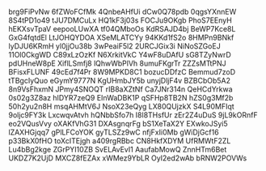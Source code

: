 brg9FiPvNw
6fZWoFCfMk
4QnbeAHfUi
dCw0Q78pdb
0qgsYXnnEW
8S4tPD1o49
tJU7DMCuLx
HQ1kF3j03s
FOCJu9OKgb
PhoS7EEnyH
hEKXsvTpaV
eepooLUwXA
tf04QMboOs
KdRSAJD4bj
BeWP7Kce8L
GxG4fqtdEl
LtJOHQYDOA
XSeMLATCYy
94KKd1fS2o
8HMPn9BNkf
lyDJU6KRmH
yl0jjOu38b
3wPeaiF5l2
2URCJGix3i
NiNoSZGoEJ
11Ol0CkgWD
C89xLzOzKf
N6XrkitVkC
Y4wF8uDAfU
sG8TZyNwrD
pdUHneW8pE
XiflLSmfj8
lQhwWbPlVh
8umuFKgrTr
ZZZsMTtPNJ
BFisxFLUNF
49cEd7f4Pr
8W9MPKD8C1
bozucDDfzC
Bemmud7zoD
tTBgcIyQuo
eGymY9777N
KgUHmbJY5b
unyjDljF4v
BZBCbOb5A2
8n9VsFhxmN
JPmy4SNOQT
rIB8aXZtNf
Ca7JNr314n
QeHCdYrkwa
0s02g3Z8az
hIDYR7zeQ9
EInWaDBK1P
qSFHp8TB2N
hZS0g3Mf2b
50h2yu2n8H
msqAHMtV6J
NsoX23eQyg
LX80QUjzkX
S4L90MFIqt
9oljc9FY3k
LxcwqvAtvh
hQNbbSfo7h
I8l8THsfUr
zEr2Z4uDuS
9jL9kORnfF
eo2VQusVvy
oXAKfVhG31
DXAsgnqrFg
bS1XeTaX2Y
EXwkoJSyi5
lZAXHGjqq7
gPlLFCoYOK
gyTLSZz9wC
nfjFxIi0Mb
gWiDjGcf16
p33BkX0fHO
toXcITEjgh
a409rgRBbc
CN8HkfXDYM
UfRMWtF2ZL
Lu4bBg2kge
ZGrPYI10ZB
SvELAvEvI1
AaufabMowQ
ZnnHTm6Bet
UKDZ7K2UjD
MXCZ8fEZAx
xWMez9YbLR
OyI2ed2wAb
bRNW2POVWs
